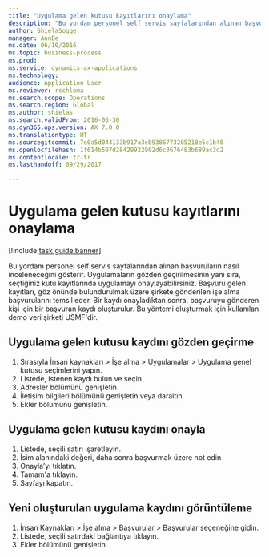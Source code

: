 ```yaml
--- 
title: "Uygulama gelen kutusu kayıtlarını onaylama"
description: "Bu yordam personel self servis sayfalarından alınan başvuruların nasıl inceleneceğini gösterir."
author: ShielaSogge
manager: AnnBe
ms.date: 06/10/2016
ms.topic: business-process
ms.prod: 
ms.service: dynamics-ax-applications
ms.technology: 
audience: Application User
ms.reviewer: rschloma
ms.search.scope: Operations
ms.search.region: Global
ms.author: shielas
ms.search.validFrom: 2016-06-30
ms.dyn365.ops.version: AX 7.0.0
ms.translationtype: HT
ms.sourcegitcommit: 7e0a5d044133b917a3eb9386773205218e5c1b40
ms.openlocfilehash: 1f614b507d28429922902d6c3676483b689ac3d2
ms.contentlocale: tr-tr
ms.lasthandoff: 09/29/2017

---
```

# <a name="approve-application-inbox-records"></a>Uygulama gelen kutusu kayıtlarını onaylama

[!include [task guide banner](../../includes/task-guide-banner.md)]

Bu yordam personel self servis sayfalarından alınan başvuruların nasıl inceleneceğini gösterir. Uygulamaların gözden geçirilmesinin yanı sıra, seçtiğiniz kutu kayıtlarında uygulamayı onaylayabilirsiniz. Başvuru gelen kayıtları, göz önünde bulundurulmak üzere şirkete gönderilen işe alma başvurularını temsil eder. Bir kaydı onayladıktan sonra, başvuruyu gönderen kişi için bir başvuran kaydı oluşturulur. Bu yöntemi oluşturmak için kullanılan demo veri şirketi USMF'dir.


## <a name="review-application-inbox-record"></a>Uygulama gelen kutusu kaydını gözden geçirme
1. Sırasıyla İnsan kaynakları > İşe alma > Uygulamalar > Uygulama genel kutusu seçimlerini yapın.
2. Listede, istenen kaydı bulun ve seçin.
3. Adresler bölümünü genişletin.
4. İletişim bilgileri bölümünü genişletin veya daraltın.
5. Ekler bölümünü genişletin.

## <a name="approve-application-inbox-record"></a>Uygulama gelen kutusu kaydını onayla
1. Listede, seçili satırı işaretleyin.
2. İsim alanındaki değeri, daha sonra başvurmak üzere not edin
3. Onayla’yı tıklatın.
4. Tamam'a tıklayın.
5. Sayfayı kapatın.

## <a name="view-the-newly-created-application-record"></a>Yeni oluşturulan uygulama kaydını görüntüleme
1. İnsan Kaynakları > İşe alma > Başvurular > Başvurular seçeneğine gidin.
2. Listede, seçili satırdaki bağlantıya tıklayın.
3. Ekler bölümünü genişletin.


